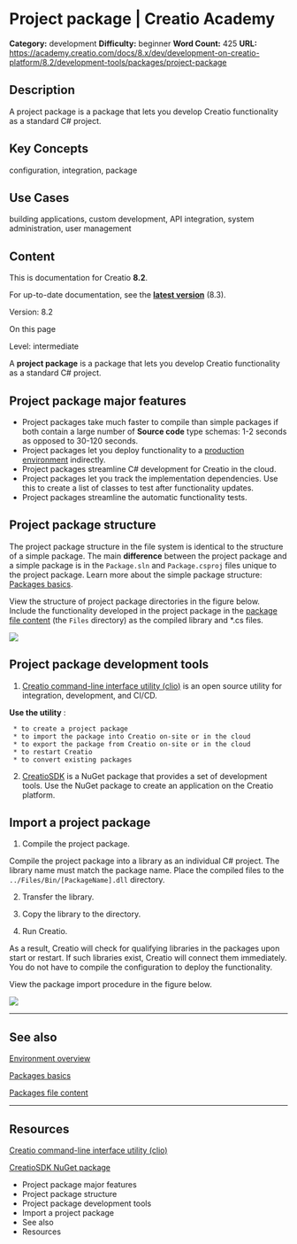 # Project package | Creatio Academy

**Category:** development **Difficulty:** beginner **Word Count:** 425 **URL:**
https://academy.creatio.com/docs/8.x/dev/development-on-creatio-platform/8.2/development-tools/packages/project-package

## Description

A project package is a package that lets you develop Creatio functionality as a
standard C# project.

## Key Concepts

configuration, integration, package

## Use Cases

building applications, custom development, API integration, system
administration, user management

## Content

This is documentation for Creatio **8.2**.

For up-to-date documentation, see the
**[latest version](/docs/8.x/dev/development-on-creatio-platform/development-tools/packages/project-package)**
(8.3).

Version: 8.2

On this page

Level: intermediate

A **project package** is a package that lets you develop Creatio functionality
as a standard C# project.

## Project package major features​

- Project packages take much faster to compile than simple packages if both
  contain a large number of **Source code** type schemas: 1-2 seconds as opposed
  to 30-120 seconds.
- Project packages let you deploy functionality to a
  [production environment](https://academy.creatio.com/documents?ver=8.2&id=15201&anchor=title-2124-3)
  indirectly.
- Project packages streamline C# development for Creatio in the cloud.
- Project packages let you track the implementation dependencies. Use this to
  create a list of classes to test after functionality updates.
- Project packages streamline the automatic functionality tests.

## Project package structure​

The project package structure in the file system is identical to the structure
of a simple package. The main **difference** between the project package and a
simple package is in the `Package.sln` and `Package.csproj` files unique to the
project package. Learn more about the simple package structure:
[Packages basics](https://academy.creatio.com/documents?ver=8.2&id=15121&anchor=title-2105-2).

View the structure of project package directories in the figure below. Include
the functionality developed in the project package in the
[package file content](https://academy.creatio.com/documents?ver=8.2&id=15126)
(the `Files` directory) as the compiled library and \*.cs files.

![](https://academy.creatio.com/sites/default/files/documentation/sdk/ru/BPMonlineWebSDK/Screenshots/PackageProject/7.18/scr_package_project_folders.png)

## Project package development tools​

1. [Creatio command-line interface utility (clio)](https://github.com/Advance-Technologies-Foundation/clio)
   is an open source utility for integration, development, and CI/CD.

**Use the utility** :

     * to create a project package
     * to import the package into Creatio on-site or in the cloud
     * to export the package from Creatio on-site or in the cloud
     * to restart Creatio
     * to convert existing packages

2. [CreatioSDK](https://www.nuget.org/packages/CreatioSDK) is a NuGet package
   that provides a set of development tools. Use the NuGet package to create an
   application on the Creatio platform.

## Import a project package​

1. Compile the project package.

Compile the project package into a library as an individual C# project. The
library name must match the package name. Place the compiled files to the
`../Files/Bin/[PackageName].dll` directory.

2. Transfer the library.

3. Copy the library to the directory.

4. Run Creatio.

As a result, Creatio will check for qualifying libraries in the packages upon
start or restart. If such libraries exist, Creatio will connect them
immediately. You do not have to compile the configuration to deploy the
functionality.

View the package import procedure in the figure below.

![](https://academy.creatio.com/sites/default/files/documentation/sdk/ru/BPMonlineWebSDK/Screenshots/PackageProject/7.18/scr_package_project_compile.png)

---

## See also​

[Environment overview](https://academy.creatio.com/documents?ver=8.2&id=15201)

[Packages basics](https://academy.creatio.com/documents?ver=8.2&id=15121)

[Packages file content](https://academy.creatio.com/documents?ver=8.2&id=15126)

---

## Resources​

[Creatio command-line interface utility (clio)](https://github.com/Advance-Technologies-Foundation/clio)

[CreatioSDK NuGet package](https://www.nuget.org/packages/CreatioSDK)

- Project package major features
- Project package structure
- Project package development tools
- Import a project package
- See also
- Resources
